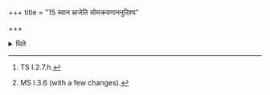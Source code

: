 +++
title = "15 स्वान भ्राजेति सोमक्रयणाननुदिश्य"

+++

<details><summary>थिते</summary>

15. With svāna bhrāja...[^1] having assigned the (various things employed for the Soma-purchase, with svajā asi...[^2] he takes away the king (Soma) from the Soma-vendor.  


[^1]: TS I.2.7.h.  


[^2]: MS I.3.6 (with a few changes).
</details>

